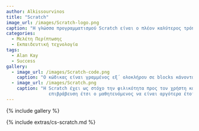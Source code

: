 ```yaml
---
author: Alkissourvinos
title: "Scratch"
image_url: /images/Scratch-logo.png
caption: "Η γλώσσα προγραμματισμού Scratch είναι ο πλέον καλύτερος τρόπος εξοικειώσεις μικρών παιδιών με τον προγραμματισμό, με εκατομμύρια χρήστες ανά τον κόσμο και εκατοντάδες εφαρμογές σε βαθμίδες εκπαίδευσης"
categories:
  - Μελέτη Περίπτωσης
  - Εκπαιδευτική τεχνολογία
tags:
  - Alan Kay
  - Success
gallery:
  - image_url: /images/Scratch-code.png
    caption: "Ο κώδικας είναι γραμμένος εξ΄ ολοκλήρου σε blocks κάνοντας τον χρηση να ασχολείται μόνο με την δημιουργία του προγραμματός του και όχι με την σύνταξη του!"
  - image_url: /images/Scratch.png
    caption: "Η Scratch έχει ως στόχο την φιλικότητα προς τον χρήστη και την διευκόλυνση του. Σημασία για την Scratch έχει να μπορεί ο μαθητευόμενος να δημιουργήσει κάτι με άμεση
                επιβράβευση έτσι ο μαθητευόμενος να είναι αργότερα έτοιμος για πραγματικό προγραμματισμο"
---
```




{% include gallery %} 

{% include extras/cs-scratch.md %}


